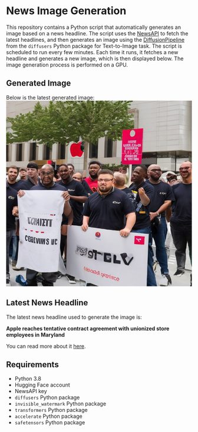# News Image Generation
This repository contains a Python script that automatically generates an image based on a news headline. The script uses the [NewsAPI](https://newsapi.org/) to fetch the latest headlines, and then generates an image using the [DiffusionPipeline](https://github.com/huggingface/diffusers) from the `diffusers` Python package for Text-to-Image task.
The script is scheduled to run every few minutes. Each time it runs, it fetches a new headline and generates a new image, which is then displayed below. The image generation process is performed on a GPU.

## Generated Image
Below is the latest generated image:
![Generated Image](image.png)

## Latest News Headline
The latest news headline used to generate the image is:

**Apple reaches tentative contract agreement with unionized store employees in Maryland**

You can read more about it [here](https://news.google.com/rss/articles/CBMiUWh0dHBzOi8vd3d3Lm5wci5vcmcvMjAyNC8wNy8yOC9nLXMxLTEzOTMxL2FwcGxlLWNvbnRyYWN0LWFncmVlbWVudC11bmlvbi1tYXJ5bGFuZNIBAA?oc=5).

## Requirements
- Python 3.8
- Hugging Face account
- NewsAPI key
- `diffusers` Python package
- `invisible_watermark` Python package
- `transformers` Python package
- `accelerate` Python package
- `safetensors` Python package
